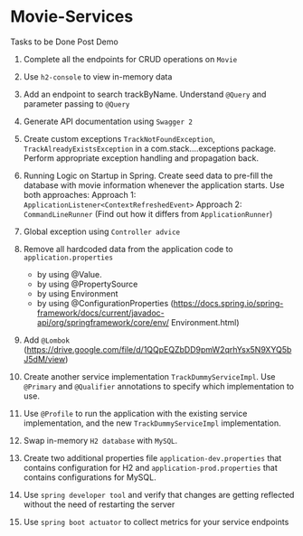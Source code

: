 # Movie-Services

Tasks to be Done Post Demo
1. Complete all the endpoints for CRUD operations on `Movie`

2. Use `h2-console` to view in-memory data

3. Add an endpoint to search trackByName. Understand `@Query` and parameter passing to
`@Query`

4. Generate API documentation using `Swagger 2`

5. Create custom exceptions `TrackNotFoundException`, `TrackAlreadyExistsException` in a
com.stack....exceptions package. Perform appropriate exception handling and propagation
back.

6. Running Logic on Startup in Spring. Create seed data to pre-fill the database with movie
information whenever the application starts. Use both approaches:
Approach 1: `ApplicationListener<ContextRefreshedEvent>`
Approach 2: `CommandLineRunner` (Find out how it differs from `ApplicationRunner`)

7. Global exception using `Controller advice`

8. Remove all hardcoded data from the application code to `application.properties`
    * by using @Value.
    * by using @PropertySource
    * by using Environment
    * by using @ConfigurationProperties
    (https://docs.spring.io/spring-framework/docs/current/javadoc-api/org/springframework/core/env/
    Environment.html)

9. Add `@Lombok`
(https://drive.google.com/file/d/1QQpEQZbDD9pmW2qrhYsx5N9XYQ5bJ5dM/view)

10. Create another service implementation `TrackDummyServiceImpl`. Use `@Primary` and
`@Qualifier` annotations to specify which implementation to use.

11. Use `@Profile` to run the application with the existing service implementation, and the new
`TrackDummyServiceImpl` implementation.

12. Swap in-memory `H2 database` with `MySQL`.

13. Create two additional properties file `application-dev.properties` that contains configuration for
H2 and `application-prod.properties` that contains configurations for MySQL.

14. Use `spring developer tool` and verify that changes are getting reflected without the need of restarting the server
15. Use `spring boot actuator` to collect metrics for your service endpoints